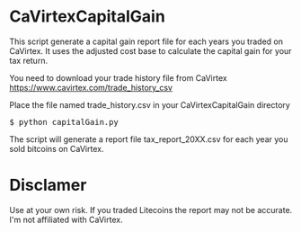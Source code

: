 CaVirtexCapitalGain
===================

This script generate a capital gain report file for each years you traded on CaVirtex. It uses the adjusted cost base to calculate the capital gain for your tax return.

You need to download your trade history file from CaVirtex https://www.cavirtex.com/trade_history_csv

Place the file named trade_history.csv in your CaVirtexCapitalGain directory

<pre>
$ python capitalGain.py 
</pre>

The script will generate a report file tax_report_20XX.csv for each year you sold bitcoins on CaVirtex.

Disclamer
=========

Use at your own risk. If you traded Litecoins the report may not be accurate. I'm not affiliated with CaVirtex. 
